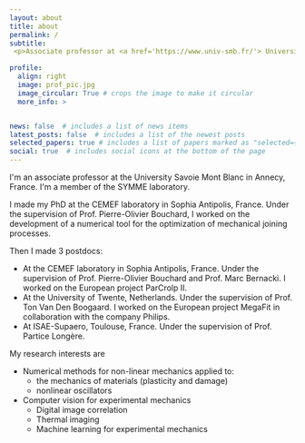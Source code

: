 ```yaml
---
layout: about
title: about
permalink: /
subtitle: 
 <p>Associate professor at <a href='https://www.univ-smb.fr/'> Université Savoie Mont Blanc</a>, <a href='https://www.univ-smb.fr/symme/'>SYMME laboratory</a>,France.</p>

profile:
  align: right
  image: prof_pic.jpg
  image_circular: True # crops the image to make it circular
  more_info: >


news: false  # includes a list of news items
latest_posts: false  # includes a list of the newest posts
selected_papers: true # includes a list of papers marked as "selected={true}"
social: true  # includes social icons at the bottom of the page
---
```


I'm an associate professor at the University Savoie Mont Blanc in Annecy, France. 
I'm a member of the SYMME laboratory.

I made my PhD at the CEMEF laboratory in Sophia Antipolis, France. Under the supervision of Prof. Pierre-Olivier Bouchard, I worked on the development of a numerical tool for the optimization of mechanical joining processes.

Then I made 3 postdocs:
- At the CEMEF laboratory in Sophia Antipolis, France. Under the supervision of Prof. Pierre-Olivier Bouchard and Prof. Marc Bernacki.
I worked on the European project ParCrolp II.
- At the University of Twente, Netherlands. Under the supervision of Prof. Ton Van Den Boogaard.
I worked on the European project MegaFit in collaboration with the company Philips.
- At ISAE-Supaero, Toulouse, France. Under the supervision of Prof. Partice Longère.

My research interests are
- Numerical methods for non-linear mechanics applied to:
  - the mechanics of materials (plasticity and damage)
  - nonlinear oscillators
- Computer vision for experimental mechanics
  - Digital image correlation
  - Thermal imaging
  - Machine learning for experimental mechanics

